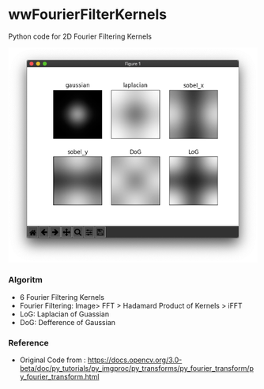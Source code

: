 # wwFourierFilterKernels
Python code for 2D Fourier Filtering Kernels

![Many Filters](https://github.com/bemoregt/wwFourierFilterKernels/blob/master/kernel6.png)

### Algoritm
- 6 Fourier Filtering Kernels
- Fourier Filtering: Image> FFT > Hadamard Product of Kernels > iFFT
- LoG: Laplacian of Guassian
- DoG: Defference of Gaussian

### Reference
- Original Code from : https://docs.opencv.org/3.0-beta/doc/py_tutorials/py_imgproc/py_transforms/py_fourier_transform/py_fourier_transform.html
